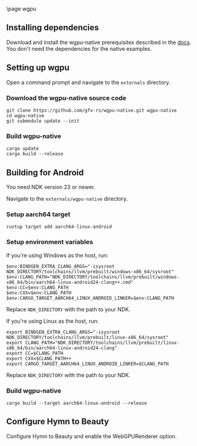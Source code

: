 \page wgpu

## Installing dependencies
Download and install the wgpu-native prerequisites described in the [docs](https://github.com/gfx-rs/wgpu-native/wiki/Getting-Started). You don't need the dependencies for the native examples.

## Setting up wgpu
Open a command prompt and navigate to the `externals` directory.

### Download the wgpu-native source code
```
git clone https://github.com/gfx-rs/wgpu-native.git wgpu-native
cd wgpu-native
git submodule update --init
```

### Build wgpu-native
```
cargo update
cargo build --release
```

## Building for Android
You need NDK version 23 or newer.

Navigate to the `externals/wgpu-native` directory.

### Setup aarch64 target
```
rustup target add aarch64-linux-android
```

### Setup environment variables
If you're using Windows as the host, run:
```
$env:BINDGEN_EXTRA_CLANG_ARGS="-isysroot NDK_DIRECTORY/toolchains/llvm/prebuilt/windows-x86_64/sysroot"
$env:CLANG_PATH="NDK_DIRECTORY/toolchains/llvm/prebuilt/windows-x86_64/bin/aarch64-linux-android24-clang++.cmd"
$env:CC=$env:CLANG_PATH
$env:CXX=$env:CLANG_PATH
$env:CARGO_TARGET_AARCH64_LINUX_ANDROID_LINKER=$env:CLANG_PATH
```
Replace `NDK_DIRECTORY` with the path to your NDK.

If you're using Linux as the host, run:
```
export BINDGEN_EXTRA_CLANG_ARGS="-isysroot NDK_DIRECTORY/toolchains/llvm/prebuilt/linux-x86_64/sysroot"
export CLANG_PATH="NDK_DIRECTORY/toolchains/llvm/prebuilt/linux-x86_64/bin/aarch64-linux-android24-clang"
export CC=$CLANG_PATH
export CXX=$CLANG_PATH++
export CARGO_TARGET_AARCH64_LINUX_ANDROID_LINKER=$CLANG_PATH
```
Replace `NDK_DIRECTORY` with the path to your NDK.

### Build wgpu-native
```
cargo build --target aarch64-linux-android --release
```

## Configure Hymn to Beauty
Configure Hymn to Beauty and enable the WebGPURenderer option.